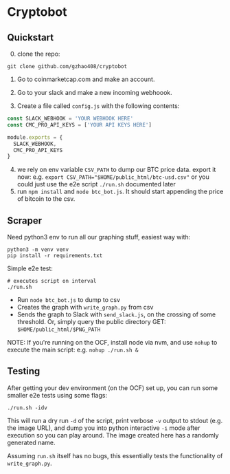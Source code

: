 # Cryptobot 

## Quickstart

0. clone the repo: 

```
git clone github.com/gzhao408/cryptobot
```

1. Go to coinmarketcap.com and make an account. 

2. Go to your slack and make a new incoming webhoook.

3. Create a file called `config.js` with the following contents: 

```js
const SLACK_WEBHOOK = 'YOUR WEBHOOK HERE'
const CMC_PRO_API_KEYS = ['YOUR API KEYS HERE']

module.exports = {
  SLACK_WEBHOOK,
  CMC_PRO_API_KEYS
}

```

4. we rely on env variable `CSV_PATH` to dump our BTC price data. export it now: e.g. `export CSV_PATH="$HOME/public_html/btc-usd.csv"` or you could just use the e2e script `./run.sh` documented later
5. run `npm install` and `node btc_bot.js`. It should start appending the price of bitcoin to the csv.

## Scraper

Need python3 env to run all our graphing stuff, easiest way with:

```
python3 -m venv venv
pip install -r requirements.txt
```

Simple e2e test:

```
# executes script on interval
./run.sh
```

* Run `node btc_bot.js` to dump to csv
* Creates the graph with `write_graph.py` from csv
* Sends the graph to Slack with `send_slack.js`, on the crossing of some threshold. Or, simply query the public directory GET: `$HOME/public_html/$PNG_PATH`

NOTE: If you're running on the OCF, install node via nvm, and use `nohup` to execute the main script: e.g. `nohup ./run.sh &`

## Testing

After getting your dev environment (on the OCF) set up, you can run some smaller e2e tests using some flags:

```
./run.sh -idv
```

This will run a dry run `-d` of the script, print verbose `-v` output to stdout (e.g. the image URL), and dump you into python interactive `-i` mode after execution so you can play around. The image created here has a randomly generated name.

Assuming `run.sh` itself has no bugs, this essentially tests the functionality of `write_graph.py`.